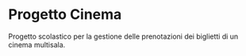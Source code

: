 # Progetto Cinema

Progetto scolastico per la gestione delle prenotazioni dei biglietti di un cinema multisala.
